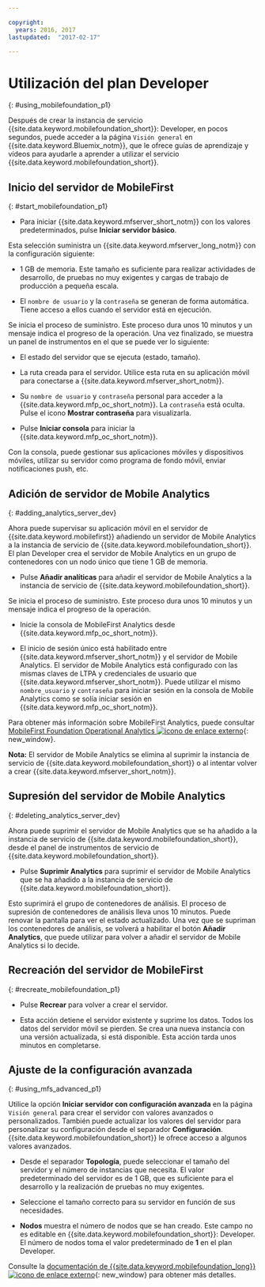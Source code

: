 ```yaml
---

copyright:
  years: 2016, 2017
lastupdated:  "2017-02-17"

---
```


#	Utilización del plan Developer
{: #using_mobilefoundation_p1}

Después de crear la instancia de servicio {{site.data.keyword.mobilefoundation_short}}: Developer, en pocos segundos, puede acceder a la página `Visión general` en {{site.data.keyword.Bluemix_notm}}, que le ofrece guías de aprendizaje y vídeos para ayudarle a aprender a utilizar el servicio {{site.data.keyword.mobilefoundation_short}}.

## Inicio del servidor de MobileFirst
{: #start_mobilefoundation_p1}
* Para iniciar {{site.data.keyword.mfserver_short_notm}} con los valores predeterminados, pulse **Iniciar servidor básico**.

Esta selección suministra un {{site.data.keyword.mfserver_long_notm}} con la configuración siguiente:
*	1 GB de memoria. Este tamaño es suficiente para realizar actividades de desarrollo, de pruebas no muy exigentes y cargas de trabajo de producción a pequeña escala.

*	El `nombre de usuario` y la `contraseña` se generan de forma automática. Tiene acceso a ellos cuando el servidor está en ejecución.

Se inicia el proceso de suministro. Este proceso dura unos 10 minutos y un mensaje indica el progreso de la operación. Una vez finalizado, se muestra un panel de instrumentos en el que se puede ver lo siguiente:
*	El estado del servidor que se ejecuta (estado, tamaño).

*	La ruta creada para el servidor. Utilice esta ruta en su aplicación móvil para conectarse a {{site.data.keyword.mfserver_short_notm}}.

*	Su `nombre de usuario` y `contraseña` personal para acceder a la {{site.data.keyword.mfp_oc_short_notm}}. La `contraseña` está oculta. Pulse el icono **Mostrar contraseña** para visualizarla.

*	Pulse **Iniciar consola** para iniciar la {{site.data.keyword.mfp_oc_short_notm}}.


<!--This console runs inside the container.--> Con la consola, puede gestionar sus aplicaciones móviles y dispositivos móviles, utilizar su servidor como programa de fondo móvil, enviar notificaciones push, etc.

##  Adición de servidor de Mobile Analytics
{: #adding_analytics_server_dev}

 Ahora puede supervisar su aplicación móvil en el servidor de {{site.data.keyword.mobilefirst}} añadiendo un servidor de Mobile Analytics a la instancia de servicio de {{site.data.keyword.mobilefoundation_short}}. El plan Developer crea el servidor de Mobile Analytics en un grupo de contenedores con un nodo único que tiene 1 GB de memoria.

* Pulse **Añadir analíticas** para añadir el servidor de Mobile Analytics a la instancia de servicio de {{site.data.keyword.mobilefoundation_short}}.

Se inicia el proceso de suministro. Este proceso dura unos 10 minutos y un mensaje indica el progreso de la operación.  

* Inicie la consola de MobileFirst Analytics desde {{site.data.keyword.mfp_oc_short_notm}}.

* El inicio de sesión único está habilitado entre {{site.data.keyword.mfserver_short_notm}} y el servidor de Mobile Analytics. El servidor de Mobile Analytics está configurado con las mismas claves de LTPA y credenciales de usuario que {{site.data.keyword.mfserver_short_notm}}. Puede utilizar el mismo `nombre_usuario` y `contraseña` para iniciar sesión en la consola de Mobile Analytics como se solía iniciar sesión en {{site.data.keyword.mfp_oc_short_notm}}.

Para obtener más información sobre MobileFirst Analytics, puede consultar [MobileFirst Foundation Operational Analytics ![icono de enlace externo](../../icons/launch-glyph.svg "icono de enlace externo")](https://mobilefirstplatform.ibmcloud.com/tutorials/en/foundation/8.0/analytics/){: new_window}.

**Nota:** El servidor de Mobile Analytics se elimina al suprimir la instancia de servicio de {{site.data.keyword.mobilefoundation_short}} o al intentar volver a crear {{site.data.keyword.mfserver_short_notm}}.

##  Supresión del servidor de Mobile Analytics
{: #deleting_analytics_server_dev}

Ahora puede suprimir el servidor de Mobile Analytics que se ha añadido a la instancia de servicio de {{site.data.keyword.mobilefoundation_short}}, desde el panel de instrumentos de servicio de {{site.data.keyword.mobilefoundation_short}}.

* Pulse **Suprimir Analytics** para suprimir el servidor de Mobile Analytics que se ha añadido a la instancia de servicio de {{site.data.keyword.mobilefoundation_short}}.

 Esto suprimirá el grupo de contenedores de análisis. El proceso de supresión de contenedores de análisis lleva unos 10 minutos. Puede renovar la pantalla para ver el estado actualizado. Una vez que se supriman los contenedores de análisis, se volverá a habilitar el botón **Añadir Analytics**, que puede utilizar para volver a añadir el servidor de Mobile Analytics si lo decide.


## Recreación del servidor de MobileFirst
{: #recreate_mobilefoundation_p1}

*	Pulse **Recrear** para volver a crear el servidor.

* Esta acción detiene el servidor existente y suprime los datos. Todos los datos del servidor móvil se pierden. Se crea una nueva instancia con una versión actualizada, si está disponible. Esta acción tarda unos minutos en completarse.

##	Ajuste de la configuración avanzada
{: #using_mfs_advanced_p1}

Utilice la opción **Iniciar servidor con configuración avanzada** en la página `Visión general` para crear el servidor con valores avanzados o personalizados. También puede actualizar los valores del servidor para personalizar su configuración desde el separador **Configuración**. {{site.data.keyword.mobilefoundation_short}} le ofrece acceso a algunos valores avanzados.

*	Desde el separador **Topología**, puede seleccionar el tamaño del servidor y el número de instancias que necesita. El valor predeterminado del servidor es de 1 GB, que es suficiente para el desarrollo y la realización de pruebas no muy exigentes.

  - Seleccione el tamaño correcto para su servidor en función de sus necesidades.

* **Nodos** muestra el número de nodos que se han creado. Este campo no es editable en
{{site.data.keyword.mobilefoundation_short}}: Developer. El número de nodos <!--in your {{site.data.keyword.IBM_notm}} container group--> toma el valor predeterminado de **1** en el plan Developer.

Consulte la [documentación de {{site.data.keyword.mobilefoundation_long}} ![icono de enlace externo](../../icons/launch-glyph.svg "icono de enlace externo")](https://www.ibm.com/support/knowledgecenter/SSHS8R_8.0.0/wl_welcome.html){: new_window} para obtener más detalles.

